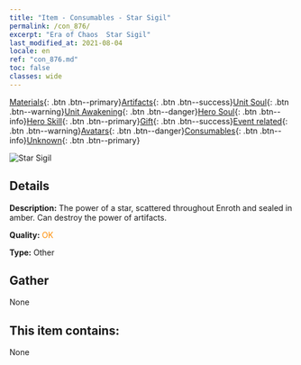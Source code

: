 ```yaml
---
title: "Item - Consumables - Star Sigil"
permalink: /con_876/
excerpt: "Era of Chaos  Star Sigil"
last_modified_at: 2021-08-04
locale: en
ref: "con_876.md"
toc: false
classes: wide
---
```

 [Materials](/Items/){: .btn .btn--primary}[Artifacts](/Items/Artifacts/){: .btn .btn--success}[Unit Soul](/Items/UnitSoul/){: .btn .btn--warning}[Unit Awakening](/Items/UnitAwakening/){: .btn .btn--danger}[Hero Soul](/Items/HeroSoul/){: .btn .btn--info}[Hero Skill](/Items/HeroSkill/){: .btn .btn--primary}[Gift](/Items/Gift/){: .btn .btn--success}[Event related](/Items/Events/){: .btn .btn--warning}[Avatars](/Items/Avatars/){: .btn .btn--danger}[Consumables](/Items/Consumables/){: .btn .btn--info}[Unknown](/Items/Unknown/){: .btn .btn--primary}

 ![Star Sigil](/images/t/i_69.png)

## Details
 **Description:** The power of a star, scattered throughout Enroth and sealed in amber. Can destroy the power of artifacts.

 **Quality:** <span style="color: #FF8C00">OK</span>

 **Type:** Other

## Gather

  None

## This item contains:

  None

